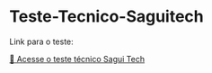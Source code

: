 # Teste-Tecnico-Saguitech

Link para o teste:

[🔗 Acesse o teste técnico Sagui Tech](https://teste-tecnico-sagui-tech.vercel.app/)
